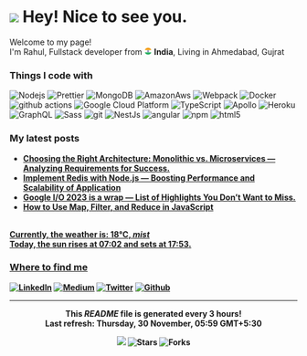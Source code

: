 <h1><img src="https://emojis.slackmojis.com/emojis/images/1531849430/4246/blob-sunglasses.gif?1531849430" width="30"/> Hey! Nice to see you.</h1>


<p>Welcome to my page! </br> I'm Rahul, Fullstack developer from <img src="https://github.com/barotrahulh123/barotrahulh123/blob/master/assets/flag.png" width="13"/> <b>India</b>, Living in Ahmedabad, Gujrat </p>
<h3>Things I code with</h3>
<p>
  <img alt="Nodejs" src="https://img.shields.io/badge/-Nodejs-43853d?style=flat-square&logo=Node.js&logoColor=white" />
  <img alt="Prettier" src="https://img.shields.io/badge/-Prettier-F7B93E?style=flat-square&logo=prettier&logoColor=white" />
  <img alt="MongoDB" src="https://img.shields.io/badge/-MongoDB-13aa52?style=flat-square&logo=mongodb&logoColor=white" />
   <img alt="AmazonAws" src="https://img.shields.io/badge/Amazon_AWS-FF9900?style=for-the-badge&logo=amazonaws&logoColor=white"  width="11%"/>
  <img alt="Webpack" src="https://img.shields.io/badge/-Webpack-8DD6F9?style=flat-square&logo=webpack&logoColor=white" /> 
  <img alt="Docker" src="https://img.shields.io/badge/-Docker-46a2f1?style=flat-square&logo=docker&logoColor=white" />
  <img alt="github actions" src="https://img.shields.io/badge/-Github_Actions-2088FF?style=flat-square&logo=github-actions&logoColor=white" />
  <img alt="Google Cloud Platform" src="https://img.shields.io/badge/-Google_Cloud_Platform-1a73e8?style=flat-square&logo=google-cloud&logoColor=white" />
  <img alt="TypeScript" src="https://img.shields.io/badge/-TypeScript-007ACC?style=flat-square&logo=typescript&logoColor=white" />
  <img alt="Apollo" src="https://img.shields.io/badge/-Apollo%20GraphQL-311C87?style=flat-square&logo=apollo-graphql&logoColor=white" />
  <img alt="Heroku" src="https://img.shields.io/badge/-Heroku-430098?style=flat-square&logo=heroku&logoColor=white" />
  <img alt="GraphQL" src="https://img.shields.io/badge/-GraphQL-E10098?style=flat-square&logo=graphql&logoColor=white" />
  <img alt="Sass" src="https://img.shields.io/badge/-Sass-CC6699?style=flat-square&logo=sass&logoColor=white" />
  <img alt="git" src="https://img.shields.io/badge/-Git-F05032?style=flat-square&logo=git&logoColor=white" />
  <img alt="NestJs" src="https://img.shields.io/badge/-NestJs-ea2845?style=flat-square&logo=nestjs&logoColor=white" />
  <img alt="angular" src="https://img.shields.io/badge/-Angular-DD0031?style=flat-square&logo=angular&logoColor=white" />
  <img alt="npm" src="https://img.shields.io/badge/-NPM-CB3837?style=flat-square&logo=npm&logoColor=white" />
  <img alt="html5" src="https://img.shields.io/badge/-HTML5-E34F26?style=flat-square&logo=html5&logoColor=white" />
</p>
<!-- <h3>Open source projects</h3>
<table>
  <thead align="center">
    <tr border: none;>
      <td><b>🎁 Projects</b></td>
      <td><b>⭐ Stars</b></td>
      <td><b>📚 Forks</b></td>
      <td><b>🛎 Issues</b></td>
      <td><b>📬 Pull requests</b></td>
    </tr>
  </thead>
  <tbody>
    <tr>
      <td><a href="https://github.com/thmsgbrt/react-simple-pull-to-refresh"><b>React PullToRefresh component</b></a></td>
    </tr>
  </tbody>
</table> -->
<h3>My latest posts</h3>
<ul>
  <li><a href="https://medium.com/@rahulh123/choosing-the-right-architecture-monolithic-vs-microservices-analyzing-requirements-for-success-70d681f6a1d0" target="_blank"><b> Choosing the Right Architecture: Monolithic vs. Microservices — Analyzing Requirements for Success.</i></li>
  <li><a href="https://rahulh123.medium.com/implement-redis-with-node-js-boosting-performance-and-scalability-of-application-8b0206579727" target="_blank"> Implement Redis with Node.js — Boosting Performance and Scalability of Application</i></li>
    <li><a href="https://rahulh123.medium.com/google-i-o-2023-is-a-wrap-heres-a-list-you-would-like-to-know-9cf5bb2943e8" target="_blank"> Google I/O 2023 is a wrap — List of Highlights You Don’t Want to Miss.</i></li>
  <li><a href="https://medium.com/@rahulh123/how-to-use-map-filter-and-reduce-in-javascript-7cae3117c1f0" target="_blank"><b>How to Use Map, Filter, and Reduce in JavaScript</b></li>
</ul>

<br/>Currently, the weather is: <b> 18°C, <i>mist</i></b></br>Today, the sun rises at <b>07:02</b> and sets at <b>17:53</b>.</p>

<h3>Where to find me</h3>
<p><a href="https://www.linkedin.com/in/rb786" target="_blank"><img alt="LinkedIn" src="https://img.shields.io/badge/linkedin-%230077B5.svg?&style=for-the-badge&logo=linkedin&logoColor=white" /></a> <a href="https://medium.com/@rahulh123" target="_blank"><img alt="Medium" src="https://img.shields.io/badge/medium-%2312100E.svg?&style=for-the-badge&logo=medium&logoColor=white" /></a> <a href="https://twitter.com/rahulatindia" target="_blank"><img alt="Twitter" src="https://img.shields.io/badge/twitter-%231DA1F2.svg?&style=for-the-badge&logo=twitter&logoColor=white" /></a> <a href="https://github.com/barotrahulh123" target="_blank"><img alt="Github" src="https://img.shields.io/badge/GitHub-%2312100E.svg?&style=for-the-badge&logo=Github&logoColor=white" /></a> 
</p>

------------
<p align="center">This <i>README</i> file is generated <b>every 3 hours</b>!</br>Last refresh: Thursday, 30 November, 05:59 GMT+5:30<br />

<p align="center"><img src="https://github.com/barotrahulh123/barotrahulh123/workflows/README%20build/badge.svg" /> 
<img alt="Stars" src="https://img.shields.io/github/stars/barotrahulh123/barotrahulh123?style=flat-square&labelColor=343b41"/> <img alt="Forks" src="https://img.shields.io/github/forks/barotrahulh123/barotrahulh123?style=flat-square&labelColor=343b41"/></p>
